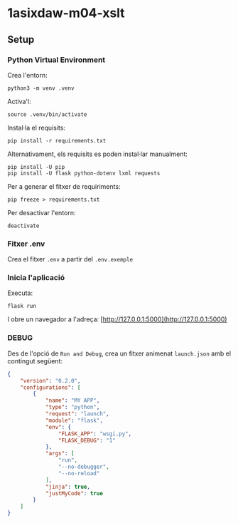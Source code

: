 # 1asixdaw-m04-xslt

## Setup

### Python Virtual Environment

Crea l'entorn:

    python3 -m venv .venv

Activa'l:

    source .venv/bin/activate

Instal·la el requisits:

    pip install -r requirements.txt

Alternativament, els requisits es poden instal·lar manualment:

    pip install -U pip
    pip install -U flask python-dotenv lxml requests

Per a generar el fitxer de requiriments:

    pip freeze > requirements.txt

Per desactivar l'entorn:

    deactivate

### Fitxer .env

Crea el fitxer `.env` a partir del `.env.exemple`

### Inicia l'aplicació

Executa:

    flask run

I obre un navegador a l'adreça: [http://127.0.0.1:5000](http://127.0.0.1:5000)

### DEBUG

Des de l'opció de `Run and Debug`, crea un fitxer animenat `launch.json` amb el contingut següent:

```json
{
    "version": "0.2.0",
    "configurations": [
        {
            "name": "MY APP",
            "type": "python",
            "request": "launch",
            "module": "flask",
            "env": {
                "FLASK_APP": "wsgi.py",
                "FLASK_DEBUG": "1"
            },
            "args": [
                "run",
                "--no-debugger",
                "--no-reload"
            ],
            "jinja": true,
            "justMyCode": true
        }
    ]
}
```